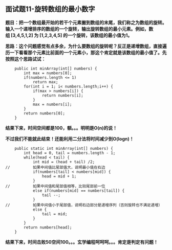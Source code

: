 ## 面试题11-旋转数组的最小数字
**题目：把一个数组最开始的若干个元素搬到数组的末尾，我们称之为数组的旋转。输入一个递增排序的数组的一个旋转，输出旋转数组的最小元素。例如，数组 [3,4,5,1,2] 为 [1,2,3,4,5] 的一个旋转，该数组的最小值为1。**

**思路：这个问题感觉有点多余，为什么要数组的旋转呢？反正是递增数组，直接遍历一下看看那个元素比前面的一个元素小，那这个肯定就是该数组的最小值了。先按照这个思路试试：**
```
	public int minArray(int[] numbers) {
		int max = numbers[0];
		if(numbers.length <= 1)
			return max;
		for(int i = 1; i< numbers.length;i++) {
			if(max > numbers[i]) {
				return numbers[i];
			}
			max = numbers[i];
		}
		return numbers[0];
    }
```
**结果下来，时间空间都是100，额。。。明明是O(n)的说！**

**不过我们不能就此结束！还能利用二分法将时间减少到O(logn)！**
```
	public static int minArray(int[] numbers) {
		int head = 0, tail = numbers.length - 1;
		while(head < tail) {
			int mid = (head + tail) /2;
//			如果中间值比尾部值大，说明最小值在右边
			if(numbers[tail] < numbers[mid]) {
				head = mid + 1;
			}
//			如果中间值和尾部值相等，比较尾部前一位
			else if(numbers[mid] == numbers[tail]) {
				tail --;
			}
//			如果中间值小于尾部值，说明右边部分是递增序列（否则旋转也不满足递增）
			else {
				tail = mid;
			}
		}
		return numbers[head];
    }
```
**结果下来，时间击败50空间100。。。玄学编程呵呵呵。。。肯定是判定有问题！**
